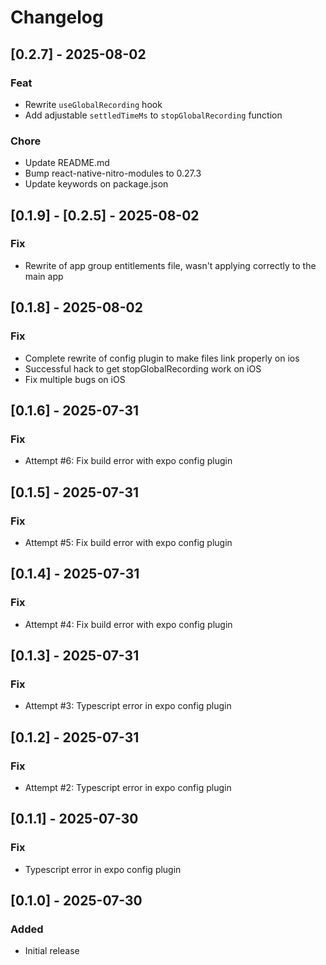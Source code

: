 # Changelog
## [0.2.7] - 2025-08-02
### Feat
- Rewrite `useGlobalRecording` hook
- Add adjustable `settledTimeMs` to `stopGlobalRecording` function

### Chore
- Update README.md
- Bump react-native-nitro-modules to 0.27.3
- Update keywords on package.json

## [0.1.9] - [0.2.5] - 2025-08-02
### Fix
- Rewrite of app group entitlements file, wasn't applying correctly to the main app

## [0.1.8] - 2025-08-02
### Fix
- Complete rewrite of config plugin to make files link properly on ios
- Successful hack to get stopGlobalRecording work on iOS
- Fix multiple bugs on iOS

## [0.1.6] - 2025-07-31
### Fix
- Attempt #6: Fix build error with expo config plugin

## [0.1.5] - 2025-07-31
### Fix
- Attempt #5: Fix build error with expo config plugin

## [0.1.4] - 2025-07-31
### Fix
- Attempt #4: Fix build error with expo config plugin

## [0.1.3] - 2025-07-31
### Fix
- Attempt #3: Typescript error in expo config plugin

## [0.1.2] - 2025-07-31
### Fix
- Attempt #2: Typescript error in expo config plugin

## [0.1.1] - 2025-07-30
### Fix
- Typescript error in expo config plugin

## [0.1.0] - 2025-07-30
### Added
- Initial release